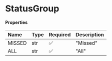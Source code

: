 # StatusGroup

**Properties**

| Name   | Type | Required | Description |
| :----- | :--- | :------- | :---------- |
| MISSED | str  | ✅       | "Missed"    |
| ALL    | str  | ✅       | "All"       |

<!-- This file was generated by liblab | https://liblab.com/ -->
